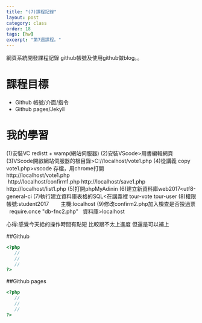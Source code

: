 ```yaml
---
title: "(7)課程記錄"
layout: post
category: class
order: 18
tags: [hw]
excerpt: "第7週課程。"
---
```

網頁系統開發課程記錄
github帳號及使用github做blog。。

# 課程目標
- Github 帳號/介面/指令
- Github pages/Jekyll

# 我的學習
(1)安裝VC redistt + wamp(網站伺服器)
(2)安裝VScode>用書編輯網頁
(3)VScode開啟網站伺服器的根目錄>C://localhost/vote1.php
(4)從講義 copy vote1.php>vscode 存檔，用chrome打開
                                     http://localhost/vote1.php
                                      http://localhost/confirm1.php
                                       http://localhost/save1.php
                                        http://localhost/list1.php
(5)打開phpMyAdinin
(6)建立新資料庫web2017<utf8-general-ci
(7)執行建立資料庫表格的SQL<在講義裡 tour-vote  tour-user
(8)權限 帳號:student2017
        主機:localhost
(9)修改confirm2.php加入檢查是否投過票
   require.once "db-fnc2.php"
   資料庫>localhost

心得:感覺今天給的操作時間有點短 比較跟不太上進度 但還是可以補上

##Github



```php
<?php
   //
   //
   //
?>
```
##Github pages

```php
<?php
   //
   //
   //
?>
```


[1]: https://github.com/        "GitHub"
[2]: https://pages.github.com/  "GitHub Pages"
[3]: https://jekyllrb.com/      "Jekyll"
[4]: http://markdown.tw         "Markdown文件"
[5]: http://dillinger.io/       "Dillinger"









